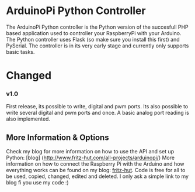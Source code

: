 # ArduinoPi Python Controller
The ArduinoPi Python controller is the Python version of the succesfull PHP based application used to controller your RaspberryPi with your Arduino.
The Python controller uses Flask (so make sure you install this first) and PySerial. The controller is in its very early stage and currently only supports basic tasks.

# Changed
### v1.0
First release, its possible to write, digital and pwm ports. Its also possible to write several digital and pwm ports and once. A basic analog port reading is also implemented.

## More Information & Options
Check my blog for more information on how to use the API and set up Python: [blog] (http://www.fritz-hut.com/all-projects/arduinopi/)
More information on how to connect the Raspberry Pi with the Arduino and how everything works can be found on my blog: [fritz-hut](http://www.fritz-hut.com).
Code is free for all to be used, copied, changed, edited and deleted. I only ask a simple link to my blog fi you use my code :)